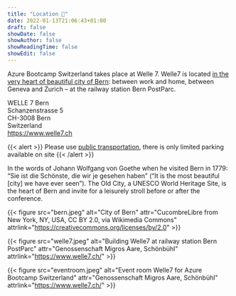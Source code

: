 ```yaml
---
title: "Location 🚊"
date: 2022-01-13T21:06:43+01:00
draft: false
showDate: false
showAuthor: false
showReadingTime: false
showEdit: false
---
```


Azure Bootcamp Switzerland takes place at Welle 7. Welle7 is located [in the very heart of beautiful city of Bern](https://goo.gl/maps/4ywbjsd14bSvqnaF7): between work and home, between Geneva and Zurich – at the railway station Bern PostParc.

WELLE 7 Bern  
Schanzenstrasse 5  
CH-3008 Bern  
Switzerland  
https://www.welle7.ch

{{< alert >}}
Please use [public transportation](https://www.sbb.ch/de/kaufen/pages/fahrplan/fahrplan.xhtml?nach=Bern&datum=10.05.2022&an=true&zeit=8:00), there is only limited parking available on site
{{< /alert >}}

In the words of Johann Wolfgang von Goethe when he visited Bern in 1779: “Sie ist die Schönste, die wir je gesehen haben” (“It is the most beautiful [city] we have ever seen”). The Old City, a UNESCO World Heritage Site, is the heart of Bern and invite for a leisurely stroll before or after the conference.

{{< figure src="bern.jpeg" alt="City of Bern" attr="CucombreLibre from New York, NY, USA, CC BY 2.0, via Wikimedia Commons" attrlink="https://creativecommons.org/licenses/by/2.0" >}}

{{< figure src="welle7.jpeg" alt="Building Welle7 at railway station Bern PostParc" attr="Genossenschaft Migros Aare, Schönbühl" attrlink="https://www.welle7.ch/" >}}

{{< figure src="eventroom.jpeg" alt="Event room Welle7 for Azure Bootcamp Switzerland" attr="Genossenschaft Migros Aare, Schönbühl" attrlink="https://www.welle7.ch/" >}}
